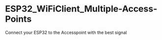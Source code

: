 # ESP32_WiFiClient_Multiple-Access-Points
Connect your ESP32 to the Accesspoint with the best signal
